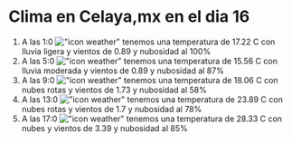 # Clima en Celaya,mx en el dia 16

1. A las 1:0 !["icon weather"](http://openweathermap.org/img/w/10n.png) tenemos una temperatura de 17.22 C con lluvia ligera y  vientos de 0.89 y nubosidad al 100%
1. A las 5:0 !["icon weather"](http://openweathermap.org/img/w/10n.png) tenemos una temperatura de 15.56 C con lluvia moderada y  vientos de 0.89 y nubosidad al 87%
1. A las 9:0 !["icon weather"](http://openweathermap.org/img/w/04d.png) tenemos una temperatura de 18.06 C con nubes rotas y  vientos de 1.73 y nubosidad al 58%
1. A las 13:0 !["icon weather"](http://openweathermap.org/img/w/04d.png) tenemos una temperatura de 23.89 C con nubes rotas y  vientos de 1.7 y nubosidad al 78%
1. A las 17:0 !["icon weather"](http://openweathermap.org/img/w/04d.png) tenemos una temperatura de 28.33 C con nubes y  vientos de 3.39 y nubosidad al 85%
